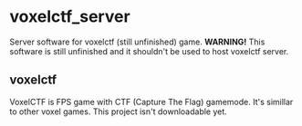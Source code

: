 # voxelctf_server
Server software for voxelctf (still unfinished) game. **WARNING!** This software is still unfinished and it shouldn't be used to host voxelctf server.

## voxelctf
VoxelCTF is FPS game with CTF (Capture The Flag) gamemode. It's simillar to other voxel games. This project isn't downloadable yet.
